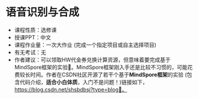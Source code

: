 # 语音识别与合成

- 课程性质：选修课
- 授课PPT：中文
- 课程作业量：一次大作业 (完成一个指定项目或自主选择项目)
- 有无考试：无
- 作者建议：可以领取HW代金券兑换计算资源，但意味着要完成基于MindSpore框架的实验🤪。MindSpore框架刚入手还是比较不习惯的，可能花费较长时间。作者在CSDN社区开源了若干个基于**MindSpore框架**的实验 (包含代码介绍，**适合小白体质**，入门不是问题！)链接如下，https://blog.csdn.net/shsbdbsj?type=blog🤩。
